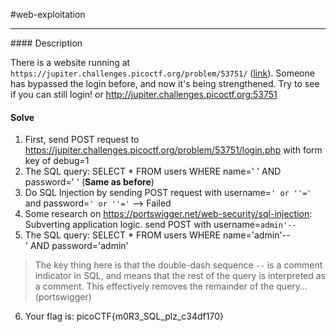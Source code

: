 #web-exploitation
<hr>
#### Description

There is a website running at `https://jupiter.challenges.picoctf.org/problem/53751/` ([link](https://jupiter.challenges.picoctf.org/problem/53751/)). Someone has bypassed the login before, and now it's being strengthened. Try to see if you can still login! or http://jupiter.challenges.picoctf.org:53751

#### Solve
1.  First, send POST request to https://jupiter.challenges.picoctf.org/problem/53751/login.php with form key of debug=1
2. The SQL query: SELECT * FROM users WHERE name=' '  AND password=' ' (**Same as before**)
3. Do SQL Injection by sending POST request with username=`' or ''='` and password=`' or ''='`  --> Failed
4. Some research on https://portswigger.net/web-security/sql-injection: Subverting application logic. send POST with username=`admin'--`
5. The SQL query: SELECT * FROM users WHERE name='admin'--' AND password='admin'
> The key thing here is that the double-dash sequence `--` is a comment indicator in SQL, and means that the rest of the query is interpreted as a comment. This effectively removes the remainder of the query... (portswigger)
6. Your flag is: picoCTF{m0R3_SQL_plz_c34df170}